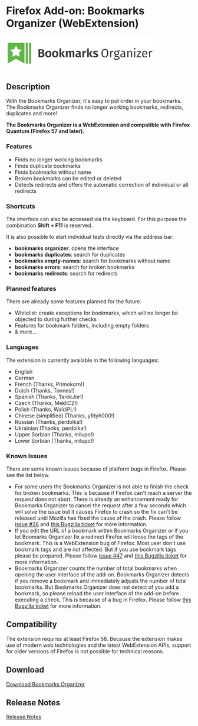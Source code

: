 # Firefox Add-on: Bookmarks Organizer (WebExtension)

<img src="src/images/logo-large.png" alt="Logo" width="400" border="0" />

## Description

With the Bookmarks Organizer, it's easy to put order in your bookmarks. The Bookmarks Organizer finds no longer working
bookmarks, redirects, duplicates and more!

**The Bookmarks Organizer is a WebExtension and compatible with Firefox Quantum (Firefox 57 and later).**

### Features

- Finds no longer working bookmarks
- Finds duplicate bookmarks
- Finds bookmarks without name
- Broken bookmarks can be edited or deleted
- Detects redirects and offers the automatic correction of individual or all redirects

### Shortcuts

The interface can also be accessed via the keyboard. For this purpose the combination **Shift + F11** is reserved.

It is also possible to start individual tests directly via the address bar:

- **bookmarks organizer**: opens the interface
- **bookmarks duplicates**: search for duplicates
- **bookmarks empty-names**: search for bookmarks without name
- **bookmarks errors**: search for broken bookmarks
- **bookmarks redirects**: search for redirects

### Planned features

There are already some features planned for the future.

- Whitelist: create exceptions for bookmarks, which will no longer be objected to during further checks
- Features for bookmark folders, including empty folders
- & more…

### Languages

The extension is currently available in the following languages:

- English
- German
- French (Thanks, Primokorn!)
- Dutch (Thanks, Tonnes!)
- Spanish (Thanks, TarekJor!)
- Czech (Thanks, MekliCZ!)
- Polish (Thanks, WaldiPL!)
- Chinese (simplified) (Thanks, yfdyh000!)
- Russian (Thanks, perdolka!)
- Ukrainian (Thanks, perdolka!)
- Upper Sorbian (Thanks, milupo!)
- Lower Sorbian (Thanks, milupo!)

### Known Issues

There are some known issues because of platform bugs in Firefox. Please see the list below.

- For some users the Bookmarks Organizer is not able to finish the check for broken bookmarks. This is
  because if Firefox can't reach a server the request does not abort. There is already an enhancement ready for
  Bookmarks Organizer to cancel the request after a few seconds which will solve the issue but it causes
  Firefox to crash so the fix can't be released until Mozilla has fixed the cause of the crash. Please follow
  [issue #26](https://github.com/cadeyrn/bookmarks-organizer/issues/26) and
  [this Bugzilla ticket](https://bugzilla.mozilla.org/show_bug.cgi?id=1440941) for more information.
- If you edit the URL of a bookmark within Bookmarks Organizer or if you let Boomarks Organizer fix a redirect
  Firefox will loose the tags of the bookmark. This is a WebExtension bug of Firefox. Most user don't use
  bookmark tags and are not affected. But if you use bookmark tags please be prepared. Please follow
 [issue #47](https://github.com/cadeyrn/bookmarks-organizer/issues/47) and
 [this Bugzilla ticket](https://bugzilla.mozilla.org/show_bug.cgi?id=1440988) for more information.
- Bookmarks Organizer counts the number of total bookmarks when opening the user interface of the add-on. Bookmarks
  Organizer detects if you remove a bookmark and immediately adjusts the number of total bookmarks. But Bookmarks
  Organizer does not detect of you add a bookmark, so please reload the user interface of the add-on before
  executing a check. This is because of a bug in Firefox. Please follow
  [this Bugzilla ticket](https://bugzilla.mozilla.org/show_bug.cgi?id=1362863) for more information.

## Compatibility

The extension requires at least Firefox 58. Because the extension makes use of modern web technologies and the latest
WebExtension APIs, support for older versions of Firefox is not possible for technical reasons.

## Download

[Download Bookmarks Organizer](https://addons.mozilla.org/en-US/firefox/addon/bookmarks-organizer/)

## Release Notes

[Release Notes](CHANGELOG.md "Release Notes")
